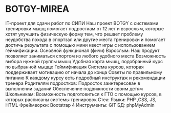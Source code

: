 # BOTGY-MIREA
IT-проект для сдачи работ по СИПИ
Наш проект BOTGY с системами тренировки мышц помогает подросткам от 12 лет и взрослым, которые хотят улучшить физическую форму тем, что решает проблему неудобства похода в спортзал или другие места тренировки и помогает достичь результата с помощью мини квест игры с использованием геймификации.
Основной функционал (фичи)
Взрослым:
Наш продукт позволяет заниматься спортом из любого удобного места
Возможность выбора нужной группы мышц
Удобная карта мышц, подобранный курс по выбранной мышце
Геймификация
Система курсов, которая поддерживает мотивацию от начала до конца
Советы по правильному питанию
К каждому курсу есть подробный инструктаж и рекомендации тренера
Родителям подростков:
Подросток заинтересован в выполнении заданий
Обеспечение подвижности своим детям
Школьникам:
Возможность подготовиться к ГТО с помощью курсов, в которых расписаны системы тренировок
Стек:
Языки: PHP ,CSS, JS, HTML
Фреймворки: Bootstrap 4
Инструменты: GIT
БД: phpMyAdmin
